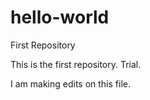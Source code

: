 # hello-world
First Repository

This is the first repository. Trial. 

I am making edits on this file. 
